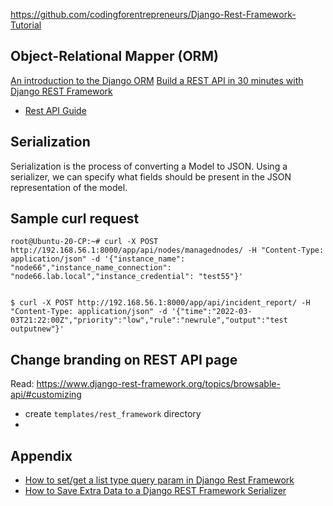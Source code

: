 
https://github.com/codingforentrepreneurs/Django-Rest-Framework-Tutorial


## Object-Relational Mapper (ORM)

[An introduction to the Django ORM](https://opensource.com/article/17/11/django-orm)
[Build a REST API in 30 minutes with Django REST Framework](https://medium.com/swlh/build-your-first-rest-api-with-django-rest-framework-e394e39a482c)

- [Rest API Guide](https://www.bezkoder.com/django-rest-api/#1_Technology)

## Serialization

Serialization is the process of converting a Model to JSON. Using a serializer, we can specify what fields should be present in the JSON representation of the model.

## Sample curl request

```shell
root@Ubuntu-20-CP:~# curl -X POST http://192.168.56.1:8000/app/api/nodes/managednodes/ -H "Content-Type: application/json" -d '{"instance_name": "node66","instance_name_connection": "node66.lab.local","instance_credential": "test55"}'


$ curl -X POST http://192.168.56.1:8000/app/api/incident_report/ -H "Content-Type: application/json" -d '{"time":"2022-03-03T21:22:00Z","priority":"low","rule":"newrule","output":"test outputnew"}'
```

## Change branding on REST API page

Read: https://www.django-rest-framework.org/topics/browsable-api/#customizing

- create `templates/rest_framework` directory
- 
## Appendix

- [How to set/get a list type query param in Django Rest Framework](https://lucyeun95.medium.com/how-to-set-get-a-list-type-query-param-in-django-rest-framework-831f30476111)
- [How to Save Extra Data to a Django REST Framework Serializer](https://simpleisbetterthancomplex.com/tutorial/2019/04/07/how-to-save-extra-data-to-a-django-rest-framework-serializer.html)